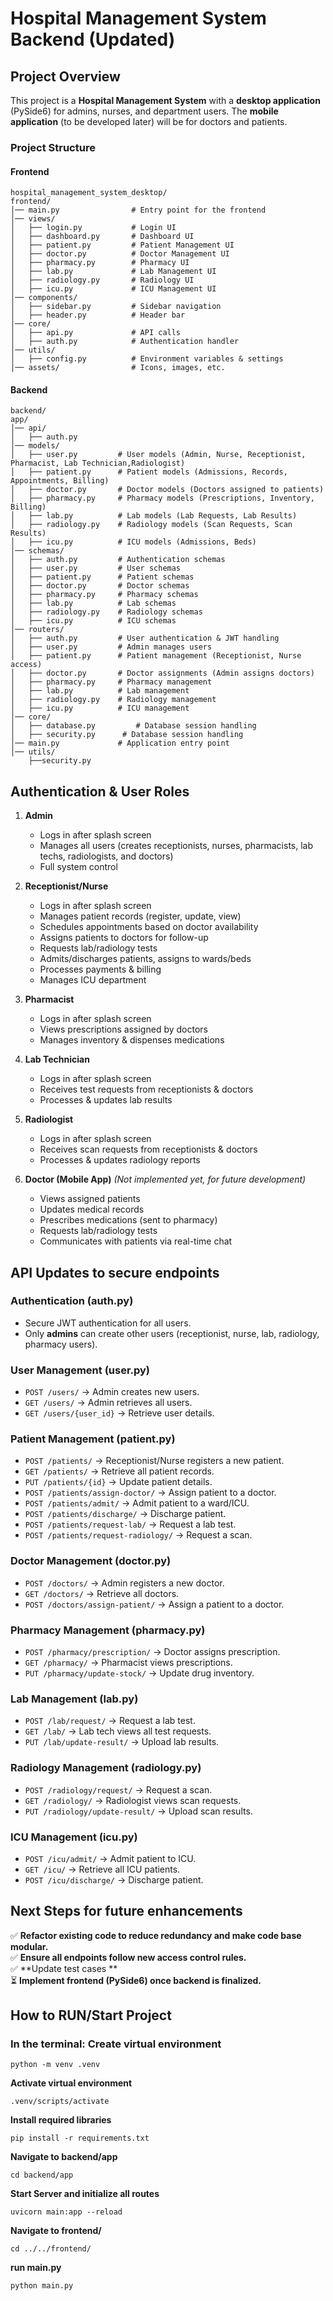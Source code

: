 # Hospital Management System Backend (Updated)

## Project Overview

This project is a **Hospital Management System** with a **desktop application** (PySide6) for admins, nurses, and department users. The **mobile application** (to be developed later) will be for doctors and patients.

### **Project Structure**

#### **Frontend**

```
hospital_management_system_desktop/
frontend/
│── main.py                # Entry point for the frontend
│── views/
│   ├── login.py           # Login UI
│   ├── dashboard.py       # Dashboard UI
│   ├── patient.py         # Patient Management UI
│   ├── doctor.py          # Doctor Management UI
│   ├── pharmacy.py        # Pharmacy UI
│   ├── lab.py             # Lab Management UI
│   ├── radiology.py       # Radiology UI
│   ├── icu.py             # ICU Management UI
│── components/
│   ├── sidebar.py         # Sidebar navigation
│   ├── header.py          # Header bar
│── core/
│   ├── api.py             # API calls
│   ├── auth.py            # Authentication handler
│── utils/
│   ├── config.py          # Environment variables & settings
│── assets/                # Icons, images, etc.

```

#### **Backend**

```
backend/
app/
│── api/
│   ├── auth.py 
│── models/
│   ├── user.py         # User models (Admin, Nurse, Receptionist, Pharmacist, Lab Technician,Radiologist)
│   ├── patient.py      # Patient models (Admissions, Records, Appointments, Billing)
│   ├── doctor.py       # Doctor models (Doctors assigned to patients)
│   ├── pharmacy.py     # Pharmacy models (Prescriptions, Inventory, Billing)
│   ├── lab.py          # Lab models (Lab Requests, Lab Results)
│   ├── radiology.py    # Radiology models (Scan Requests, Scan Results)
│   ├── icu.py          # ICU models (Admissions, Beds)
│── schemas/
│   ├── auth.py         # Authentication schemas
│   ├── user.py         # User schemas
│   ├── patient.py      # Patient schemas
│   ├── doctor.py       # Doctor schemas
│   ├── pharmacy.py     # Pharmacy schemas
│   ├── lab.py          # Lab schemas
│   ├── radiology.py    # Radiology schemas
│   ├── icu.py          # ICU schemas
│── routers/
│   ├── auth.py         # User authentication & JWT handling
│   ├── user.py         # Admin manages users
│   ├── patient.py      # Patient management (Receptionist, Nurse access)
│   ├── doctor.py       # Doctor assignments (Admin assigns doctors)
│   ├── pharmacy.py     # Pharmacy management
│   ├── lab.py          # Lab management
│   ├── radiology.py    # Radiology management
│   ├── icu.py          # ICU management
│── core/
│   ├── database.py         # Database session handling
│   ├── security.py      # Database session handling
│── main.py             # Application entry point
│── utils/
    ├──security.py
```

## **Authentication & User Roles**
1. **Admin**
   - Logs in after splash screen
   - Manages all users (creates receptionists, nurses, pharmacists, lab techs, radiologists, and doctors)
   - Full system control

2. **Receptionist/Nurse**
   - Logs in after splash screen
   - Manages patient records (register, update, view)
   - Schedules appointments based on doctor availability
   - Assigns patients to doctors for follow-up
   - Requests lab/radiology tests
   - Admits/discharges patients, assigns to wards/beds
   - Processes payments & billing
   - Manages ICU department

3. **Pharmacist**
   - Logs in after splash screen
   - Views prescriptions assigned by doctors
   - Manages inventory & dispenses medications

4. **Lab Technician**
   - Logs in after splash screen
   - Receives test requests from receptionists & doctors
   - Processes & updates lab results

5. **Radiologist**
   - Logs in after splash screen
   - Receives scan requests from receptionists & doctors
   - Processes & updates radiology reports

6. **Doctor (Mobile App)** *(Not implemented yet, for future development)*
   - Views assigned patients
   - Updates medical records
   - Prescribes medications (sent to pharmacy)
   - Requests lab/radiology tests
   - Communicates with patients via real-time chat

## **API Updates to secure endpoints**

### **Authentication (auth.py)**

- Secure JWT authentication for all users.
- Only **admins** can create other users (receptionist, nurse, lab, radiology, pharmacy users).

### **User Management (user.py)**

- `POST /users/` → Admin creates new users.
- `GET /users/` → Admin retrieves all users.
- `GET /users/{user_id}` → Retrieve user details.

### **Patient Management (patient.py)**

- `POST /patients/` → Receptionist/Nurse registers a new patient.
- `GET /patients/` → Retrieve all patient records.
- `PUT /patients/{id}` → Update patient details.
- `POST /patients/assign-doctor/` → Assign patient to a doctor.
- `POST /patients/admit/` → Admit patient to a ward/ICU.
- `POST /patients/discharge/` → Discharge patient.
- `POST /patients/request-lab/` → Request a lab test.
- `POST /patients/request-radiology/` → Request a scan.

### **Doctor Management (doctor.py)**

- `POST /doctors/` → Admin registers a new doctor.
- `GET /doctors/` → Retrieve all doctors.
- `POST /doctors/assign-patient/` → Assign a patient to a doctor.

### **Pharmacy Management (pharmacy.py)**

- `POST /pharmacy/prescription/` → Doctor assigns prescription.
- `GET /pharmacy/` → Pharmacist views prescriptions.
- `PUT /pharmacy/update-stock/` → Update drug inventory.

### **Lab Management (lab.py)**

- `POST /lab/request/` → Request a lab test.
- `GET /lab/` → Lab tech views all test requests.
- `PUT /lab/update-result/` → Upload lab results.

### **Radiology Management (radiology.py)**

- `POST /radiology/request/` → Request a scan.
- `GET /radiology/` → Radiologist views scan requests.
- `PUT /radiology/update-result/` → Upload scan results.

### **ICU Management (icu.py)**

- `POST /icu/admit/` → Admit patient to ICU.
- `GET /icu/` → Retrieve all ICU patients.
- `POST /icu/discharge/` → Discharge patient.

## **Next Steps for future enhancements**

✅ **Refactor existing code to reduce redundancy and make code base modular.**  
✅ **Ensure all endpoints follow new access control rules.**  
✅ **Update test cases **  
⏳ **Implement frontend (PySide6) once backend is finalized.**

## How to RUN/Start Project

### In the terminal: Create virtual environment

```
python -m venv .venv
```

**Activate virtual environment**

```
.venv/scripts/activate
```

**Install required libraries**

```
pip install -r requirements.txt
```

**Navigate to backend/app**

```
cd backend/app
```

**Start Server and initialize all routes**

```
uvicorn main:app --reload
```

**Navigate to frontend/**

```
cd ../../frontend/
```

**run main.py**

```
python main.py
```